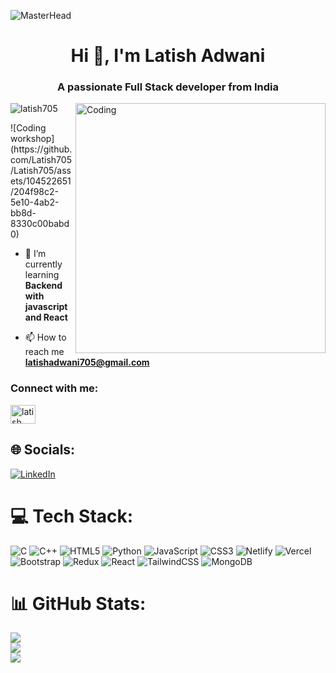 ![MasterHead](https://img.freepik.com/free-vector/science-project-twitch-banner_23-2150894772.jpg?w=1480&t=st=1702893561~exp=1702894161~hmac=c9c9b4b47174aadfc6061c65c4120a78e514d49d7b7296b559c4277903667a56)

<h1 align="center">Hi 👋, I'm Latish Adwani</h1>
<h3 align="center">A passionate Full Stack developer from India</h3>

  <img align="right" width="400" alt="Coding" src="https://github.com/Latish705/Latish705/assets/104522651/204f98c2-5e10-4ab2-bb8d-8330c00babd0">



<p align="left"> <img  src="https://komarev.com/ghpvc/?username=latish705&label=Profile%20views&color=0e75b6&style=flat" alt="latish705" /> </p>
![Coding workshop](https://github.com/Latish705/Latish705/assets/104522651/204f98c2-5e10-4ab2-bb8d-8330c00babd0)


- 🌱 I’m currently learning **Backend with javascript and React**

- 📫 How to reach me **latishadwani705@gmail.com**

<h3 align="left">Connect with me:</h3>
<p align="left">
<a href="https://linkedin.com/in/latish adwani" target="blank"><img align="center" src="https://raw.githubusercontent.com/rahuldkjain/github-profile-readme-generator/master/src/images/icons/Social/linked-in-alt.svg" alt="latish adwani" height="30" width="40" /></a>
</p>

## 🌐 Socials:
[![LinkedIn](https://img.shields.io/badge/LinkedIn-%230077B5.svg?logo=linkedin&logoColor=white)](https://www.linkedin.com/in/latish-adwani-65b01923a/)

# 💻 Tech Stack:
![C](https://img.shields.io/badge/c-%2300599C.svg?style=for-the-badge&logo=c&logoColor=white) ![C++](https://img.shields.io/badge/c++-%2300599C.svg?style=for-the-badge&logo=c%2B%2B&logoColor=white) ![HTML5](https://img.shields.io/badge/html5-%23E34F26.svg?style=for-the-badge&logo=html5&logoColor=white) ![Python](https://img.shields.io/badge/python-3670A0?style=for-the-badge&logo=python&logoColor=ffdd54) ![JavaScript](https://img.shields.io/badge/javascript-%23323330.svg?style=for-the-badge&logo=javascript&logoColor=%23F7DF1E) ![CSS3](https://img.shields.io/badge/css3-%231572B6.svg?style=for-the-badge&logo=css3&logoColor=white) ![Netlify](https://img.shields.io/badge/netlify-%23000000.svg?style=for-the-badge&logo=netlify&logoColor=#00C7B7) ![Vercel](https://img.shields.io/badge/vercel-%23000000.svg?style=for-the-badge&logo=vercel&logoColor=white) ![Bootstrap](https://img.shields.io/badge/bootstrap-%238511FA.svg?style=for-the-badge&logo=bootstrap&logoColor=white) ![Redux](https://img.shields.io/badge/redux-%23593d88.svg?style=for-the-badge&logo=redux&logoColor=white) ![React](https://img.shields.io/badge/react-%2320232a.svg?style=for-the-badge&logo=react&logoColor=%2361DAFB) ![TailwindCSS](https://img.shields.io/badge/tailwindcss-%2338B2AC.svg?style=for-the-badge&logo=tailwind-css&logoColor=white) ![MongoDB](https://img.shields.io/badge/MongoDB-%234ea94b.svg?style=for-the-badge&logo=mongodb&logoColor=white)

# 📊 GitHub Stats:
![](https://github-readme-stats.vercel.app/api?username=Latish705&theme=dark&hide_border=false&include_all_commits=true&count_private=false)<br/>
![](https://github-readme-streak-stats.herokuapp.com/?user=Latish705&theme=dark&hide_border=false)<br/>
![](https://github-readme-stats.vercel.app/api/top-langs/?username=Latish705&theme=dark&hide_border=false&include_all_commits=true&count_private=false&layout=compact)


